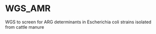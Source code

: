 # WGS_AMR
WGS to screen for ARG determinants in Escherichia coli strains isolated from cattle manure
